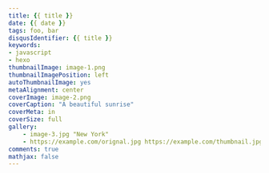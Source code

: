 ```yaml
---
title: {{ title }}
date: {{ date }}
tags: foo, bar
disqusIdentifier: {{ title }}
keywords:
- javascript
- hexo
thumbnailImage: image-1.png
thumbnailImagePosition: left
autoThumbnailImage: yes
metaAlignment: center
coverImage: image-2.png
coverCaption: "A beautiful sunrise"
coverMeta: in
coverSize: full
gallery:
    - image-3.jpg "New York"
    - https://example.com/orignal.jpg https://example.com/thumbnail.jpg "Sidney"
comments: true
mathjax: false
---
```

